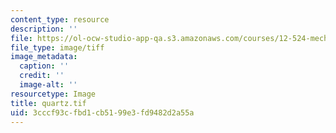 ```yaml
---
content_type: resource
description: ''
file: https://ol-ocw-studio-app-qa.s3.amazonaws.com/courses/12-524-mechanical-properties-of-rocks-fall-2005/3cccf93cfbd1cb5199e3fd9482d2a55a_quartz.tif
file_type: image/tiff
image_metadata:
  caption: ''
  credit: ''
  image-alt: ''
resourcetype: Image
title: quartz.tif
uid: 3cccf93c-fbd1-cb51-99e3-fd9482d2a55a
---
```

